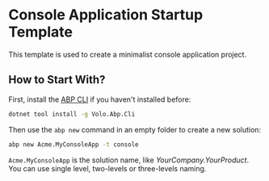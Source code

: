 # Console Application Startup Template

This template is used to create a minimalist console application project.

## How to Start With?

First, install the [ABP CLI](../CLI.md) if you haven't installed before:

````bash
dotnet tool install -g Volo.Abp.Cli
````

Then use the `abp new` command in an empty folder to create a new solution:

````bash
abp new Acme.MyConsoleApp -t console
````

`Acme.MyConsoleApp` is the solution name, like *YourCompany.YourProduct*. You can use single level, two-levels or three-levels naming.

### 